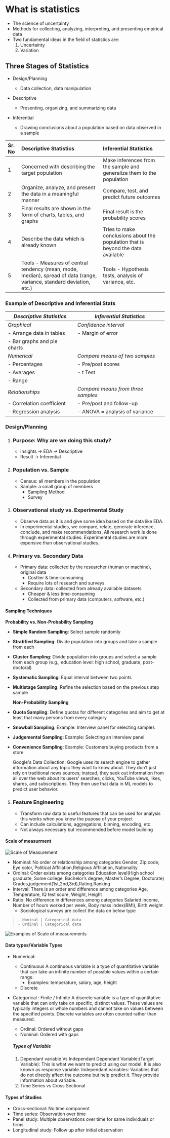 # What is statistics

- The science of uncertainty
- Methods for collecting, analyzing, interpreting, and presenting empirical data
- Two fundamental ideas in the field of statistics are:
    1. Uncertainty
    2. Variation

## Three Stages of Statistics

- Design/Planning
  - Data collection, data manipulation

- Descriptive
  - Presenting, organizing, and summarizing data

- Inferential
  - Drawing conclusions about a population based on data observed in a sample

| Sr. No | Descriptive Statistics | Inferential Statistics |
|:---|:---|:--|
| 1 | Concerned with describing the target population | Make inferences from the sample and generalize them to the population |
| 2 | Organize, analyze, and present the data in a meaningful manner | Compare, test, and predict future outcomes |
| 3 | Final results are shown in the form of charts, tables, and graphs | Final result is the probability scores |
| 4 | Describe the data which is already known | Tries to make conclusions about the population that is beyond the data available |
| 5 | Tools - Measures of central tendency (mean, mode, median), spread of data (range, variance, standard deviation, etc.) | Tools - Hypothesis tests, analysis of variance, etc. |

### Example of Descriptive and Inferential Stats

| *Descriptive Statistics* | *Inferential Statistics* |
|----------------------------|----------------------------|
| *Graphical*              | *Confidence interval*    |
| - Arrange data in tables   | - Margin of error          |
| - Bar graphs and pie charts|                            |
| *Numerical*              | *Compare means of two samples* |
| - Percentages              | - Pre/post scores          |
| - Averages                 | - t Test                   |
| - Range                    |                            |
| *Relationships*          | *Compare means from three samples*  |
| - Correlation coefficient  | - Pre/post and follow-up   |
| - Regression analysis       | - ANOVA = analysis of variance        |

### Design/Planning

1) ### Purpose: Why are we doing this study?

   - Insights -> EDA -> Descriptive
   - Result -> Inferential 

2) ### Population vs. Sample

   - Census: all members in the population
   - Sample: a small group of members
      - Sampling Method
      - Survey

3) ### Observational study vs. Experimental Study

   - Observe data as it is and give some idea based on the data like EDA.
   - In experimental studies, we compare, relate, generate inference, conclude, and make recommendations. All research work is done through experimental studies. Experimental studies are more expensive than observational studies.
   
4) ### Primary vs. Secondary Data

   - Primary data: collected by the researcher (human or machine), original data
     - Costlier & time-consuming
     - Require lots of research and surveys
   - Secondary data: collected from already available datasets
     - Cheaper & less time-consuming
     - Collected from primary data (computers, software, etc.)
     
#### Sampling Techniques

   **Probability vs. Non-Probability Sampling**

- **Simple Random Sampling**: Select sample randomly
- **Stratified Sampling**: Divide population into groups and take a sample from each
- **Cluster Sampling**: Divide population into groups and select a sample from each group (e.g., education level: high school, graduate, post-doctoral)
- **Systematic Sampling**: Equal interval between two points
- **Multistage Sampling**: Refine the selection based on the previous step sample
   
   **Non-Probability Sampling**
- **Quota Sampling**: Define quotas for different categories and aim to get at least that many persons from every category
- **Snowball Sampling**: Example: Interview panel for selecting samples
- **Judgemental Sampling**: Example: Selecting an interview panel
- **Convenience Sampling**: Example: Customers buying products from a store
   
    Google's Data Collection:
    Google uses its search engine to gather information about any topic they want to know about. They don’t just rely on traditional news sources; instead, they seek out information from all over the web about its users' searches, clicks, YouTube views, likes, shares, and subscriptions. They then use that data in ML models to predict user behavior.
  

5) ### Feature  Engineering

    - Transform raw data to useful features that can be used for analysis this works when you know the pupose  of your project 
    - Can include calculations, aggregations, binning, encoding, etc.   
    - Not always necessary but recommended before model building

#### Scale of measurment

![Scale of Measurement](https://cdn1.byjus.com/wp-content/uploads/2019/08/Scales-of-measurement.png)


- Nominal:  No order or relationship among categories
  Gender, Zip code, Eye color, Political Affiliation,Religious  Affiliation, Nationality
- Ordinal:  Order exists among categories
  Education level(High school graduate, Some college, Bachelor’s degree, Master’s Degree, Doctorate)
   Grades,judgement(1st,2nd,3rd),Rating,Ranking
- Interval:  There is an order and difference among categories
  Age, Temperature, IQ test score, Weight, Height
- Ratio:   No difference in differences among categories
  Salaried income, Number of hours worked per week, Body mass index(BMI), Birth weight
  - Sociological surveys are collect the data on below type

>     - Nominal | Categorical data
>     - Ordinal | Categorical data

![Examples of Scale of measurements](https://o.quizlet.com/iYxwY-DwLb4fEanr3.JU.A.png)

#### Data  types/Variable  Types

- Numerical: 
  - Continuous
    A continuous variable is a type of quantitative variable that can take an infinite number of possible values within a certain range.
     - Examples: temperature, salary, age, height
  - Discrete
    
- Categorical : Finite / Infinite
   A discrete variable is a type of quantitative variable that can only take on specific, distinct values. These values are typically integers or whole numbers and cannot take on values between the specified points. Discrete variables are often counted rather than measured.
  - Ordinal: Ordered without gaps
  - Nominal: Ordered with gaps
  ##### Types of Variable
  1) Dependant  variable Vs Independant 
   Dependant Variable:(Target Variable): This is what we want to predict  using our model. It is also known as response variable. 
   Independant  variables:  Variables that do not directly affect the outcome but help predict it. They provide information about  variable.
  2) Time Series  vs Cross Sectional

#### Types of Studies

- Cross-sectional: No time component
- Time series: Observation over time
- Panel study: Multiple observations over time for same individuals or firms
- Longitudinal study: Follow up after initial observation